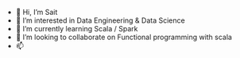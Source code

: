 - 👋 Hi, I’m Sait
- 👀 I’m interested in Data Engineering & Data Science
- 🌱 I’m currently learning Scala / Spark 
- 💞️ I’m looking to collaborate on  Functional programming with scala
- 📫

<!---
datascience77 is a ✨ special ✨ repository because its `README.md` (this file) appears on your GitHub profile.
You can click the Preview link to take a look at your changes.
--->
